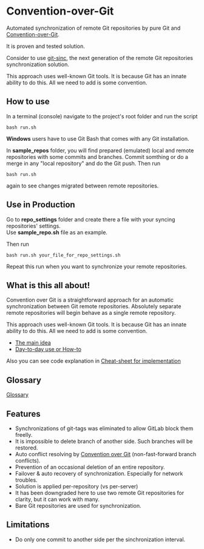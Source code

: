# Convention-over-Git

Automated synchronization of remote Git repositories by pure Git and [Convention-over-Git](http://blog.it3xl.com/2017/09/convention-over-git.html).<br/>

It is proven and tested solution.

Consider to use [git-sinc](https://github.com/it3xl/git-sync), the next generation of the remote Git repositories synchronization solution.

This approach uses well-known Git tools. It is because Git has an innate ability to do this. All we need to add is some convention.

## How to use

In a terminal (console) navigate to the project's root folder and run the script

`bash run.sh`

**Windows** users have to use Git Bash that comes with any Git installation.

In **sample_repos** folder, you will find prepared (emulated) local and remote repositories with some commits and branches.
Commit somthing or do a merge in any "local repository" and do the Git push.
Then run

`bash run.sh`

again to see changes migrated between remote repositories.

## Use in Production

Go to **repo_settings** folder and create there a file with your syncing repositories' settings.<br/>
Use **sample_repo.sh** file as an example.

Then run

`bash run.sh your_file_for_repo_settings.sh`

Repeat this run when you want to synchronize your remote repositories.

## What is this all about!

Convention over Git is a straightforward approach for an automatic synchronization between Git remote repositories.
Absolutely separate remote repositories will begin behave as a single remote repository.

This approach uses well-known Git tools. It is because Git has an innate ability to do this. All we need to add is some convention.

* [The main idea](http://blog.it3xl.com/2017/09/convention-over-git.html)
* [Day-to-day use or How-to](http://blog.it3xl.com/2017/09/convention-over-git-day-to-day-use.html)

Also you can see code explanation in [Cheat-sheet for implementation](http://blog.it3xl.com/2017/09/convention-over-git-impl-cheat-sheet.html)

## Glossary

[Glossary](http://blog.it3xl.com/2018/02/glossary-of-synchronization-of-remote.html)

## Features

* Synchronizations of git-tags was eliminated to allow GitLab block them freelly.
* It is impossible to delete branch of another side. Such branches will be restored.
* Auto conflict resolving by [Convention over Git](http://blog.it3xl.com/2017/09/convention-over-git.html) (non-fast-forward branch conflicts).
* Prevention of an occasional deletion of an entire repository.
* Failover & auto recovery of synchronization. Especially for network troubles.
* Solution is applied per-repository (vs per-server)
* It has been downgraded here to use two remote Git repositories for clarity, but it can work with many.
* Bare Git repositories are used for synchronization.

## Limitations

* Do only one commit to another side per the sinchronization interval.


